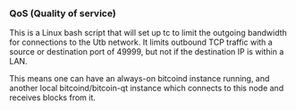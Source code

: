### QoS (Quality of service) ###

This is a Linux bash script that will set up tc to limit the outgoing bandwidth for connections to the Utb network. It limits outbound TCP traffic with a source or destination port of 49999, but not if the destination IP is within a LAN.

This means one can have an always-on bitcoind instance running, and another local bitcoind/bitcoin-qt instance which connects to this node and receives blocks from it.
